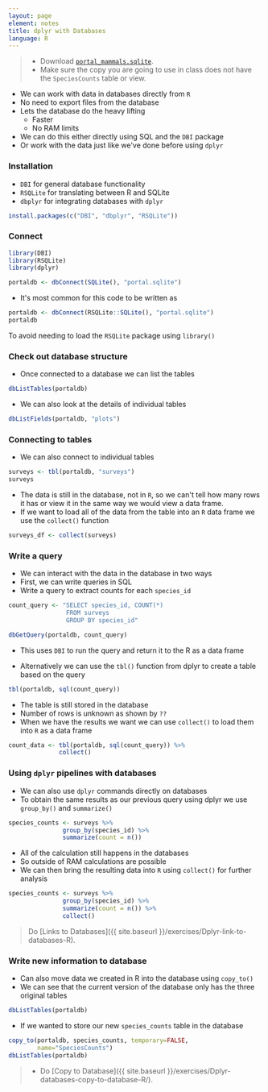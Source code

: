 ```yaml
---
layout: page
element: notes
title: dplyr with Databases
language: R
---
```


> * Download [`portal_mammals.sqlite`](https://ndownloader.figshare.com/files/2292171).
> * Make sure the copy you are going to use in class does not have the `SpeciesCounts` table or view.

* We can work with data in databases directly from `R`
* No need to export files from the database
* Lets the database do the heavy lifting
  * Faster
  * No RAM limits
* We can do this either directly using SQL and the `DBI` package
* Or work with the data just like we've done before using `dplyr`

### Installation

* `DBI` for general database functionality
* `RSQLite` for translating between R and SQLite
* `dbplyr` for integrating databases with `dplyr`

```r
install.packages(c("DBI", "dbplyr", "RSQLite"))
```

### Connect

```r
library(DBI)
library(RSQLite)
library(dplyr)

portaldb <- dbConnect(SQLite(), "portal.sqlite")
```

* It's most common for this code to be written as 

```r
portaldb <- dbConnect(RSQLite::SQLite(), "portal.sqlite")
portaldb
```

To avoid needing to load the `RSQLite` package using `library()`

### Check out database structure

* Once connected to a database we can list the tables

```r
dbListTables(portaldb)
```

* We can also look at the details of individual tables

```r
dbListFields(portaldb, "plots")
```

### Connecting to tables

* We can also connect to individual tables

```r
surveys <- tbl(portaldb, "surveys")
surveys
```

* The data is still in the database, not in `R`, so we can't tell how many rows it has or view it in the same way we would view a data frame.
* If we want to load all of the data from the table into an `R` data frame we use the `collect()` function

```r
surveys_df <- collect(surveys)
```

### Write a query

* We can interact with the data in the database in two ways
* First, we can write queries in SQL
* Write a query to extract counts for each `species_id`

```r
count_query <- "SELECT species_id, COUNT(*)
                FROM surveys
                GROUP BY species_id"

dbGetQuery(portaldb, count_query)
```

* This uses `DBI` to run the query and return it to the R as a data frame

* Alternatively we can use the `tbl()` function from dplyr to create a table based on the query

```r
tbl(portaldb, sql(count_query))
```

* The table is still stored in the database
* Number of rows is unknown as shown by `??`
* When we have the results we want we can use `collect()` to load them into `R` as a data frame

```r
count_data <- tbl(portaldb, sql(count_query)) %>%
              collect()
```


### Using `dplyr` pipelines with databases

* We can also use `dplyr` commands directly on databases
* To obtain the same results as our previous query using dplyr we use `group_by()` and `summarize()`

```r
species_counts <- surveys %>%
               group_by(species_id) %>%
               summarize(count = n())
```

* All of the calculation still happens in the databases
* So outside of RAM calculations are possible
* We can then bring the resulting data into `R` using `collect()` for further analysis

```r
species_counts <- surveys %>%
               group_by(species_id) %>%
               summarize(count = n()) %>%
               collect()
```

> Do [Links to Databases]({{ site.baseurl }}/exercises/Dplyr-link-to-databases-R).

### Write new information to database

* Can also move data we created in R into the database using `copy_to()`
* We can see that the current version of the database only has the three original tables

```r
dbListTables(portaldb)
```

* If we wanted to store our new `species_counts` table in the database

```r
copy_to(portaldb, species_counts, temporary=FALSE, 
        name="SpeciesCounts")
dbListTables(portaldb)
```

> * Do [Copy to Database]({{ site.baseurl }}/exercises/Dplyr-databases-copy-to-database-R/).
